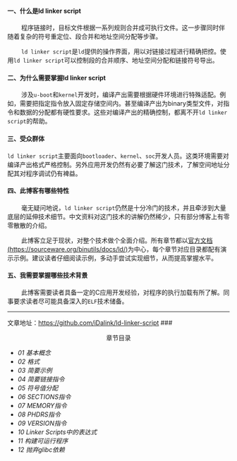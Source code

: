 
#### 一、什么是ld linker script

&nbsp;&nbsp;&nbsp;&nbsp;&nbsp;&nbsp;&nbsp;&nbsp;程序链接时，目标文件根据一系列规则合并成可执行文件。这一步骤同时伴随着复杂的符号重定位、段合并和地址空间分配等步骤。

&nbsp;&nbsp;&nbsp;&nbsp;&nbsp;&nbsp;&nbsp;&nbsp;`ld linker script`是`ld`提供的操作界面，用以对链接过程进行精确把控。使用`ld linker script`可以控制段的合并顺序、地址空间分配和链接符号导出。

#### 二、为什么需要掌握ld linker script

&nbsp;&nbsp;&nbsp;&nbsp;&nbsp;&nbsp;&nbsp;&nbsp;涉及`u-boot`和`kernel`开发时，编译产出需要根据硬件环境进行特殊适配。例如，需要把指定指令放入固定存储空间内。甚至编译产出为binary类型文件，对指令和数据的分配都有硬性要求。这些对编译产出的精确控制，都离不开`ld linker script`的帮助。

#### 三、受众群体

`ld linker script`主要面向`bootloader`、`kernel`、`soc`开发人员。这类环境需要对编译产出格式严格控制。另外应用开发仍然有必要了解这门技术，了解空间地址分配其对程序调试仍有裨益。

#### 四、此博客有哪些特性

&nbsp;&nbsp;&nbsp;&nbsp;&nbsp;&nbsp;&nbsp;&nbsp;毫无疑问地说，`ld linker script`仍然是十分冷门的技术，并且牵涉到大量底层的延伸技术细节。中文资料对这门技术的讲解仍然稀少，只有部分博客上有零零散散的介绍。

&nbsp;&nbsp;&nbsp;&nbsp;&nbsp;&nbsp;&nbsp;&nbsp;此博客立足于现状，对整个技术做个全面介绍。所有章节都以[官方文档(https://sourceware.org/binutils/docs/ld/)](https://sourceware.org/binutils/docs/ld/ "https://sourceware.org/binutils/docs/ld/")为中心，每个章节对应目录都配有演示示例。建议读者仔细阅读示例，多动手尝试实现细节，从而提高掌握水平。

#### 五、我需要掌握哪些技术背景

&nbsp;&nbsp;&nbsp;&nbsp;&nbsp;&nbsp;&nbsp;&nbsp;此博客需要读者具备一定的C应用开发经验，对程序的执行加载有所了解。同事要求读者尽可能具备深入的`ELF`技术储备。



---
文章地址：https://github.com/iDalink/ld-linker-script
###<center>章节目录</center>
- *01 基本概念*
- *02 格式*
- *03 简要示例*
- *04 简要链接指令*
- *05 符号值分配*
- *06 SECTIONS指令*
- *07 MEMORY指令*
- *08 PHDRS指令*
- *09 VERSION指令*
- *10 Linker Scripts中的表达式*
- *11 构建可运行程序*
- *12 抛弃glibc依赖*

